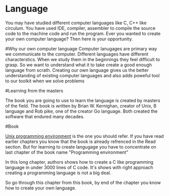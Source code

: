 # Language

You may have studied different computer languages like C, C++ like circulum. You have used IDE, compiler, assembler to compile the source code to the machine code and run the program. Ever you wanted to create your own computer language? Then here is your opportunity.


#Why our own computer language
Computer lanugages are primary way we communicate to the computer. Different languages have different characterstics. When we study them in the beginnings they feel difficult to grasp. So we want to understand what it to take create a good enough language from scrath. Creating our own language gives us the better understanding of existing computer languages and also adds poweful tool to our toolkit when we solve problems

#Learning from the masters

The book you are going to use to learn the language is created by masters of the field. The book is written by  Brian W. Kernighan, creator of Unix, B language and Rob pike, one of the creator Go
language. Both created the software that endured many decades.


#Book

[Unix programming environment](http://www.amazon.com/Programming-Environment-Prentice-Hall-Software-Series/dp/013937681X) is the one you should refer. If you have read earlier chapters you know that the book is already refrenced in the Read section. But for learning to create langugage you have to concentrate on last chapter of the book name "Programming environment"

In this long chapter, authors shows how to create a C like programming language in under 3000 lines of C code. It's shows with right approach creating a programming language is not a big deal.

So go through this chapter from this book, by end of the chapter you know how to create your own language.
